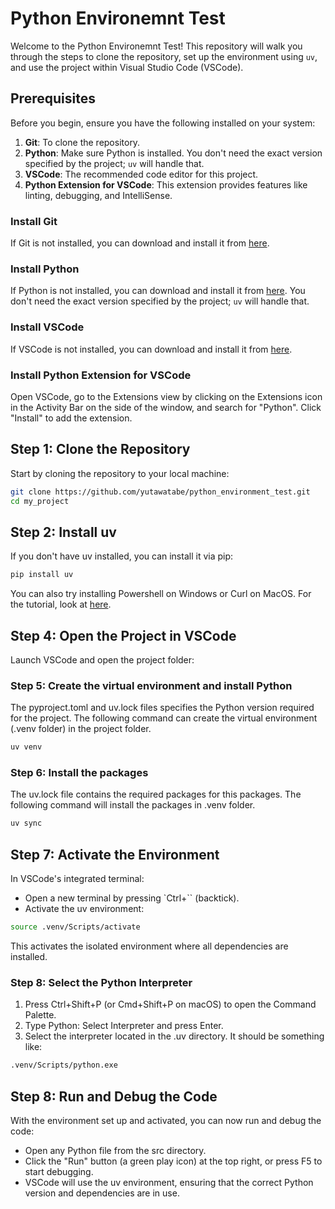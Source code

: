 # Python Environemnt Test

Welcome to the Python Environemnt Test! This repository will walk you through the steps to clone the repository, set up the environment using `uv`, and use the project within Visual Studio Code (VSCode).

## Prerequisites

Before you begin, ensure you have the following installed on your system:

1. **Git**: To clone the repository.
2. **Python**: Make sure Python is installed. You don't need the exact version specified by the project; `uv` will handle that.
3. **VSCode**: The recommended code editor for this project.
4. **Python Extension for VSCode**: This extension provides features like linting, debugging, and IntelliSense.

### Install Git
If Git is not installed, you can download and install it from [here](https://git-scm.com/downloads).

### Install Python
If Python is not installed, you can download and install it from [here](https://www.python.org/downloads/). You don't need the exact version specified by the project; `uv` will handle that.

### Install VSCode
If VSCode is not installed, you can download and install it from [here](https://code.visualstudio.com/).

### Install Python Extension for VSCode
Open VSCode, go to the Extensions view by clicking on the Extensions icon in the Activity Bar on the side of the window, and search for "Python". Click "Install" to add the extension.

## Step 1: Clone the Repository

Start by cloning the repository to your local machine:

```bash
git clone https://github.com/yutawatabe/python_environment_test.git
cd my_project
```

## Step 2: Install uv

If you don't have uv installed, you can install it via pip:

```bash
pip install uv
```

You can also try installing Powershell on Windows or Curl on MacOS. For the tutorial, look at [here](https://docs.astral.sh/uv/getting-started/installation/.).

## Step 4: Open the Project in VSCode

Launch VSCode and open the project folder:

### Step 5: Create the virtual environment and install Python

The pyproject.toml and uv.lock files specifies the Python version required for the project. The following command can create the virtual environment (.venv folder) in the project folder.

```bash
uv venv
```

### Step 6: Install the packages 

The uv.lock file contains the required packages for this packages. The following command will install the packages in .venv folder.

```bash
uv sync
```

## Step 7: Activate the Environment
In VSCode's integrated terminal:
- Open a new terminal by pressing `Ctrl+`` (backtick).
- Activate the uv environment:

```bash
source .venv/Scripts/activate
```

This activates the isolated environment where all dependencies are installed.

### Step 8: Select the Python Interpreter

1. Press Ctrl+Shift+P (or Cmd+Shift+P on macOS) to open the Command Palette.
2. Type Python: Select Interpreter and press Enter.
3. Select the interpreter located in the .uv directory. It should be something like:

```bash
.venv/Scripts/python.exe
```

## Step 8: Run and Debug the Code

With the environment set up and activated, you can now run and debug the code:
- Open any Python file from the src directory.
- Click the "Run" button (a green play icon) at the top right, or press F5 to start debugging.
- VSCode will use the uv environment, ensuring that the correct Python version and dependencies are in use.